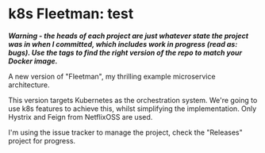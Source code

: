 # k8s Fleetman: test

***Warning - the heads of each project are just whatever state the project was in when I committed, which includes work in progress (read as: bugs). Use the tags to find the right version of the repo to match your Docker image.***

A new version of "Fleetman", my thrilling example microservice architecture.

This version targets Kubernetes as the orchestration system. We're going to use k8s features to achieve this, whilst simplifying the implementation. Only Hystrix and Feign from NetflixOSS are used.

I'm using the issue tracker to manage the project, check the "Releases" project for progress.
